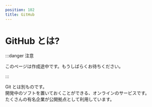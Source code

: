 ```yaml
---
position: 102
title: GitHub
---
```


# GitHub とは?

:::danger 注意

このページは作成途中です。もうしばらくお待ちください。

:::

Git とは別ものです。  
開発中のソフトを置いておくことができる、オンラインのサービスです。  
たくさんの有名企業が公開拠点として利用しています。
